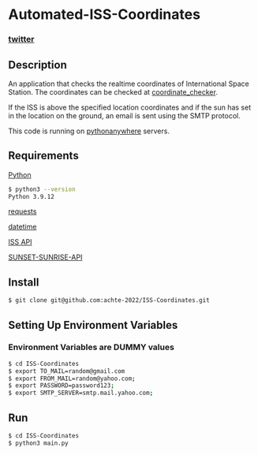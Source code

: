 # Automated-ISS-Coordinates

### [twitter](https://twitter.com/achte_te)

## Description
An application that checks the realtime coordinates of International Space Station. The coordinates can be checked at [coordinate_checker](https://www.latlong.net/Show-Latitude-Longitude.html).

If the ISS is above the specified location coordinates and if the sun has set in the location on the ground, an email is sent using the SMTP protocol.  

This code is running on [pythonanywhere](https://www.pythonanywhere.com/) servers.  

## Requirements

[Python](https://www.python.org/)

```sh
$ python3 --version
Python 3.9.12
```

[requests](https://pypi.org/project/requests/)

[datetime](https://docs.python.org/3/library/datetime.html)

[ISS API](http://open-notify.org/Open-Notify-API/ISS-Location-Now/)

[SUNSET-SUNRISE-API](https://sunrise-sunset.org/api)

## Install

```sh
$ git clone git@github.com:achte-2022/ISS-Coordinates.git
```

## Setting Up Environment Variables 

### Environment Variables are DUMMY values

```sh
$ cd ISS-Coordinates
$ export TO_MAIL=random@gmail.com
$ export FROM_MAIL=random@yahoo.com;
$ export PASSWORD=password123;
$ export SMTP_SERVER=smtp.mail.yahoo.com;
```

## Run

```sh
$ cd ISS-Coordinates
$ python3 main.py
```

